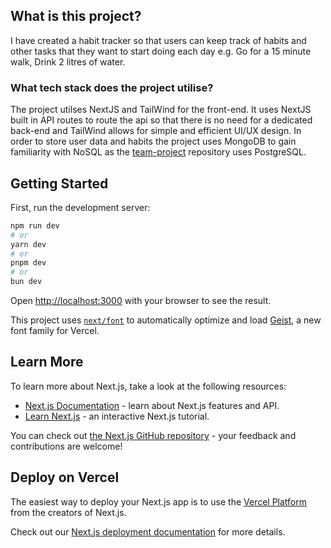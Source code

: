 
## What is this project?
I have created a habit tracker so that users can keep track of habits and other tasks that they want to start doing each day e.g. Go for a 15 minute walk, Drink 2 litres of water.

### What tech stack does the project utilise?
The project utilses NextJS and TailWind for the front-end. It uses NextJS built in API routes to route the api so that there is no need for a dedicated back-end and TailWind allows for simple and efficient UI/UX design. In order to store user data and habits the project uses MongoDB to gain familiarity with NoSQL as the [team-project](https://github.com/EllisOllier/team-project) repository uses PostgreSQL. 

## Getting Started

First, run the development server:

```bash
npm run dev
# or
yarn dev
# or
pnpm dev
# or
bun dev
```

Open [http://localhost:3000](http://localhost:3000) with your browser to see the result.

This project uses [`next/font`](https://nextjs.org/docs/app/building-your-application/optimizing/fonts) to automatically optimize and load [Geist](https://vercel.com/font), a new font family for Vercel.

## Learn More

To learn more about Next.js, take a look at the following resources:

- [Next.js Documentation](https://nextjs.org/docs) - learn about Next.js features and API.
- [Learn Next.js](https://nextjs.org/learn) - an interactive Next.js tutorial.

You can check out [the Next.js GitHub repository](https://github.com/vercel/next.js) - your feedback and contributions are welcome!

## Deploy on Vercel

The easiest way to deploy your Next.js app is to use the [Vercel Platform](https://vercel.com/new?utm_medium=default-template&filter=next.js&utm_source=create-next-app&utm_campaign=create-next-app-readme) from the creators of Next.js.

Check out our [Next.js deployment documentation](https://nextjs.org/docs/app/building-your-application/deploying) for more details.